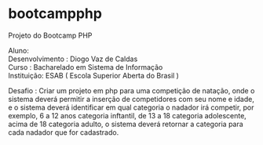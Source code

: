 # bootcampphp
Projeto do Bootcamp PHP

Aluno:<br>
Desenvolvimento : Diogo Vaz de Caldas<br>
Curso : Bacharelado em Sistema de Informação<br>
Instituição: ESAB ( Escola Superior Aberta do Brasil )<br> 

Desafio : 
Criar um projeto em php para uma competição de natação, onde o sistema deverá
permitir a inserção de competidores com seu nome e idade, e o sistema deverá
identificar em qual categoria o nadador irá competir, por exemplo, 6 a 12 anos
categoria inftantil, de 13 a 18 categoria adolescente, acima de 18 categoria adulto,
o sistema deverá retornar a categoria para cada nadador que for cadastrado.
